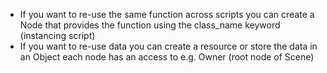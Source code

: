 - If you want to re-use the same function across scripts you can create a Node that provides the function using the class_name keyword (instancing script)
- If you want to re-use data you can create a resource or store the data in an Object each node has an access to e.g. Owner (root node of Scene)